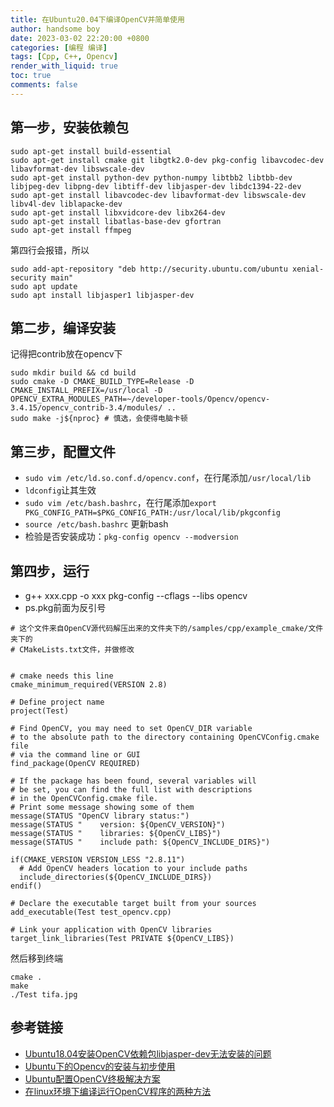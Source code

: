 ```yaml
---
title: 在Ubuntu20.04下编译OpenCV并简单使用
author: handsome boy
date: 2023-03-02 22:20:00 +0800
categories: [编程 编译]
tags: [Cpp, C++, Opencv]
render_with_liquid: true
toc: true
comments: false
---
```


## 第一步，安装依赖包

```terminal
sudo apt-get install build-essential
sudo apt-get install cmake git libgtk2.0-dev pkg-config libavcodec-dev libavformat-dev libswscale-dev
sudo apt-get install python-dev python-numpy libtbb2 libtbb-dev libjpeg-dev libpng-dev libtiff-dev libjasper-dev libdc1394-22-dev 
sudo apt-get install libavcodec-dev libavformat-dev libswscale-dev libv4l-dev liblapacke-dev
sudo apt-get install libxvidcore-dev libx264-dev
sudo apt-get install libatlas-base-dev gfortran 
sudo apt-get install ffmpeg
```

第四行会报错，所以

```terminal
sudo add-apt-repository "deb http://security.ubuntu.com/ubuntu xenial-security main"
sudo apt update
sudo apt install libjasper1 libjasper-dev
```

## 第二步，编译安装

记得把contrib放在opencv下

```terminal
sudo mkdir build && cd build
sudo cmake -D CMAKE_BUILD_TYPE=Release -D CMAKE_INSTALL_PREFIX=/usr/local -D OPENCV_EXTRA_MODULES_PATH=~/developer-tools/Opencv/opencv-3.4.15/opencv_contrib-3.4/modules/ ..
sudo make -j${nproc} # 慎选，会使得电脑卡顿
```

## 第三步，配置文件

- `sudo vim /etc/ld.so.conf.d/opencv.conf`，在行尾添加`/usr/local/lib`  
- `ldconfig`让其生效  
- `sudo vim /etc/bash.bashrc`，在行尾添加`export PKG_CONFIG_PATH=$PKG_CONFIG_PATH:/usr/local/lib/pkgconfig`  
- `source /etc/bash.bashrc` 更新bash  
- 检验是否安装成功：`pkg-config opencv --modversion`  

## 第四步，运行

- g++ xxx.cpp -o xxx pkg-config --cflags --libs opencv
- ps.pkg前面为反引号  

```
# 这个文件来自OpenCV源代码解压出来的文件夹下的/samples/cpp/example_cmake/文件夹下的
# CMakeLists.txt文件，并做修改


# cmake needs this line
cmake_minimum_required(VERSION 2.8)

# Define project name
project(Test)

# Find OpenCV, you may need to set OpenCV_DIR variable
# to the absolute path to the directory containing OpenCVConfig.cmake file
# via the command line or GUI
find_package(OpenCV REQUIRED)

# If the package has been found, several variables will
# be set, you can find the full list with descriptions
# in the OpenCVConfig.cmake file.
# Print some message showing some of them
message(STATUS "OpenCV library status:")
message(STATUS "    version: ${OpenCV_VERSION}")
message(STATUS "    libraries: ${OpenCV_LIBS}")
message(STATUS "    include path: ${OpenCV_INCLUDE_DIRS}")

if(CMAKE_VERSION VERSION_LESS "2.8.11")
  # Add OpenCV headers location to your include paths
  include_directories(${OpenCV_INCLUDE_DIRS})
endif()

# Declare the executable target built from your sources
add_executable(Test test_opencv.cpp)

# Link your application with OpenCV libraries
target_link_libraries(Test PRIVATE ${OpenCV_LIBS})
```

然后移到终端

```terminal
cmake .  
make
./Test tifa.jpg
```

## 参考链接

- [Ubuntu18.04安装OpenCV依赖包libjasper-dev无法安装的问题](https://zhuanlan.zhihu.com/p/405446750)
- [Ubuntu下的Opencv的安装与初步使用](https://zhuanlan.zhihu.com/p/536514154  )
- [Ubuntu配置OpenCV终极解决方案](https://zhuanlan.zhihu.com/p/368573848)
- [在linux环境下编译运行OpenCV程序的两种方法](https://www.cnblogs.com/woshijpf/p/3840530.html)

